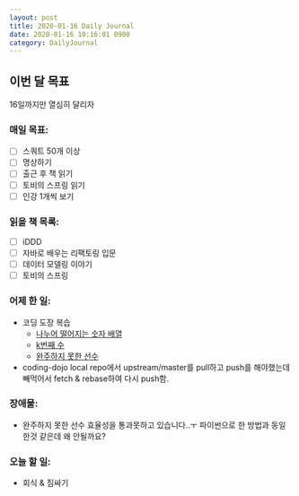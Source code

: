 ```yaml
---
layout: post
title: 2020-01-16 Daily Journal
date: 2020-01-16 10:16:01 0900
category: DailyJournal
---
```


## 이번 달 목표
16일까지만 열심히 달리자

### 매일 목표:
- [ ] 스쿼트 50개 이상
- [ ] 명상하기
- [ ] 출근 후 책 읽기
- [ ] 토비의 스프링 읽기
- [ ] 인강 1개씩 보기

### 읽을 책 목록:
- [ ] iDDD
- [ ] 자바로 배우는 리팩토링 입문
- [ ] 데이터 모델링 이야기
- [ ] 토비의 스프링

### 어제 한 일:
* 코딩 도장 복습
  * [나누어 떨어지는 숫자 배열](https://github.com/kc7851/coding-dojo-skc/pull/6)
  * [k번째 수](https://github.com/kc7851/coding-dojo-skc/pull/7)
  * [완주하지 못한 선수](https://github.com/kc7851/coding-dojo-skc/pull/8)
* coding-dojo local repo에서 upstream/master를 pull하고 push를 해야했는데 빼먹어서 fetch & rebase하여 다시 push함.

### 장애물:
* 완주하지 못한 선수 효율성을 통과못하고 있습니다..ㅜ 파이썬으로 한 방법과 동일한것 같은데 왜 안될까요?

### 오늘 할 일:
* 회식 & 짐싸기